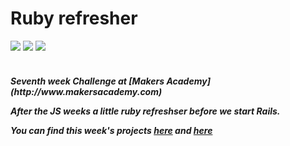 Ruby refresher
==========
<div>
<img src = https://img.shields.io/badge/%20-GitHub-orange.svg>
<img src = https://img.shields.io/badge/%20-Ruby-blue.svg>
<img src = https://img.shields.io/badge/%20-RSpec-red.svg>
</div>
<br>

<h5> Seventh week Challenge at [Makers Academy](http://www.makersacademy.com) 

After the JS weeks a little ruby refreshser before we start Rails.

You can find this week's projects [here](https://github.com/Tr1ckX/SocketIO_chat_Week-7) and [here](https://github.com/Tr1ckX/node_express_Week-7)
